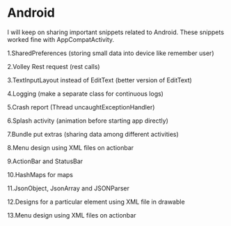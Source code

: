 # Android

I will keep on sharing important snippets related to Android. These snippets worked fine with AppCompatActivity.

1.SharedPreferences (storing small data into device like remember user)

2.Volley Rest request (rest calls)

3.TextInputLayout instead of EditText (better version of EditText)

4.Logging (make a separate class for continuous logs)

5.Crash report (Thread uncaughtExceptionHandler)

6.Splash activity (animation before starting app directly)

7.Bundle put extras (sharing data among different activities)

8.Menu design using XML files on actionbar

9.ActionBar and StatusBar

10.HashMaps for maps

11.JsonObject, JsonArray and JSONParser

12.Designs for a particular element using XML file in drawable

13.Menu design using XML files on actionbar
